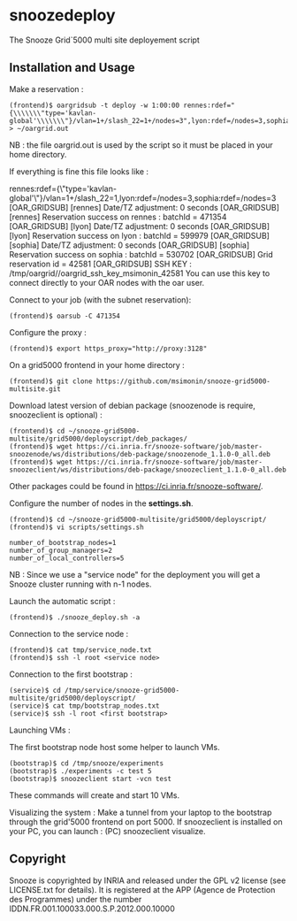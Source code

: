 # snoozedeploy

The Snooze Grid`5000 multi site deployement script

## Installation and Usage

Make a reservation : 

    (frontend)$ oargridsub -t deploy -w 1:00:00 rennes:rdef="{\\\\\\\"type='kavlan-global'\\\\\\\"}/vlan=1+/slash_22=1+/nodes=3",lyon:rdef=/nodes=3,sophia:rdef=/nodes=3 > ~/oargrid.out

NB : the file oargrid.out is used by the script so it must be placed in your home directory.


If everything is fine this file looks like : 

rennes:rdef={\\\"type='kavlan-global'\\\"}/vlan=1+/slash_22=1,lyon:rdef=/nodes=3,sophia:rdef=/nodes=3
    [OAR_GRIDSUB] [rennes] Date/TZ adjustment: 0 seconds
    [OAR_GRIDSUB] [rennes] Reservation success on rennes : batchId = 471354
    [OAR_GRIDSUB] [lyon] Date/TZ adjustment: 0 seconds
    [OAR_GRIDSUB] [lyon] Reservation success on lyon : batchId = 599979
    [OAR_GRIDSUB] [sophia] Date/TZ adjustment: 0 seconds
    [OAR_GRIDSUB] [sophia] Reservation success on sophia : batchId = 530702
    [OAR_GRIDSUB] Grid reservation id = 42581
    [OAR_GRIDSUB] SSH KEY : /tmp/oargrid//oargrid_ssh_key_msimonin_42581
      You can use this key to connect directly to your OAR nodes with the oar user.
   
Connect to your job (with the subnet reservation): 

    (frontend)$ oarsub -C 471354

Configure the proxy : 

    (frontend)$ export https_proxy="http://proxy:3128"

On a grid5000 frontend in your home directory :

    (frontend)$ git clone https://github.com/msimonin/snooze-grid5000-multisite.git 

Download latest version of debian package (snoozenode is require, snoozeclient is optional) : 

    (frontend)$ cd ~/snooze-grid5000-multisite/grid5000/deployscript/deb_packages/
    (frontend)$ wget https://ci.inria.fr/snooze-software/job/master-snoozenode/ws/distributions/deb-package/snoozenode_1.1.0-0_all.deb  
    (frontend)$ wget https://ci.inria.fr/snooze-software/job/master-snoozeclient/ws/distributions/deb-package/snoozeclient_1.1.0-0_all.deb  

Other packages could be found in https://ci.inria.fr/snooze-software/.

Configure the number of nodes in the **settings.sh**.

    (frontend)$ cd ~/snooze-grid5000-multisite/grid5000/deployscript/
    (frontend)$ vi scripts/settings.sh

    number_of_bootstrap_nodes=1
    number_of_group_managers=2
    number_of_local_controllers=5

NB : Since we use a "service node" for the deployment you will get a Snooze cluster running with n-1 nodes.

Launch the automatic script :

    (frontend)$ ./snooze_deploy.sh -a

Connection to the service node : 

    (frontend)$ cat tmp/service_node.txt
    (frontend)$ ssh -l root <service node>

Connection to the first bootstrap : 
 
    (service)$ cd /tmp/service/snooze-grid5000-multisite/grid5000/deployscript/
    (service)$ cat tmp/bootstrap_nodes.txt
    (service)$ ssh -l root <first bootstrap>

Launching VMs : 

The first bootstrap node host some helper to launch VMs.

    (bootstrap)$ cd /tmp/snooze/experiments
    (bootstrap)$ ./experiments -c test 5
    (bootstrap)$ snoozeclient start -vcn test

These commands will create and start 10 VMs.

Visualizing the system : 
Make a tunnel from your laptop to the bootstrap through the grid'5000 frontend on port 5000. If snoozeclient is installed on your PC, you can launch :
    (PC) snoozeclient visualize.

## Copyright

Snooze is copyrighted by INRIA and released under the GPL v2 license (see LICENSE.txt for details). It is registered at the APP (Agence de Protection des Programmes)
under the number IDDN.FR.001.100033.000.S.P.2012.000.10000

